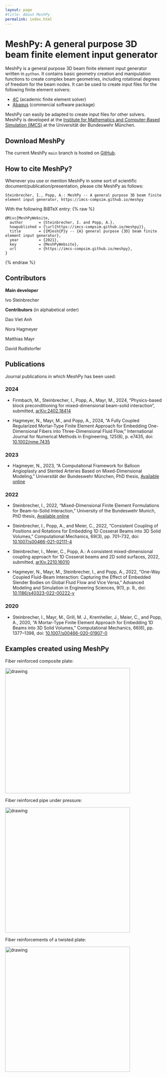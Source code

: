 ```yaml
---
layout: page
#title: About MeshPy
permalink: index.html
---
```



# MeshPy: A general purpose 3D beam finite element input generator

MeshPy is a general purpose 3D beam finite element input generator written in `python`.
It contains basic geometry creation and manipulation functions to create complex beam geometries, including rotational degrees of freedom for the beam nodes.
It can be used to create input files for the following finite element solvers:
- [4C](https://www.4c-multiphysics.org/) (academic finite element solver)
- [Abaqus](https://en.wikipedia.org/wiki/Abaqus) (commercial software package)

MeshPy can easily be adapted to create input files for other solvers.
MeshPy is developed at the [Institute for Mathematics and Computer-Based Simulation (IMCS)](https://www.unibw.de/imcs-en) at the Universität der Bundeswehr München.


## Download MeshPy

The current MeshPy `main` branch is hosted on [GitHub](https://github.com/imcs-compsim/meshpy).


## How to cite MeshPy?

Whenever you use or mention MeshPy in some sort of scientific document/publication/presentation, please cite MeshPy as follows:

```
Steinbrecher, I., Popp, A.: MeshPy -- A general purpose 3D beam finite element input generator, https://imcs-compsim.github.io/meshpy
```

With the following BiBTeX entry:
{% raw %}
```TeX
@Misc{MeshPyWebsite,
  author       = {Steinbrecher, I. and Popp, A.},
  howpublished = {\url{https://imcs-compsim.github.io/meshpy}},
  title        = {{M}esh{P}y -- {A} general purpose {3D} beam finite element input generator},
  year         = {2021},
  key          = {MeshPyWebsite},
  url          = {https://imcs-compsim.github.io/meshpy},
}
```
{% endraw %}


## Contributors

**Main developer**

Ivo Steinbrecher

**Contributors** (in alphabetical order)

Dao Viet Anh

Nora Hagmeyer

Matthias Mayr

David Rudlstorfer


## Publications
[comment]: <> (ASME style in JabRef)

Journal publications in which MeshPy has been used:

### 2024

-  Firmbach, M., Steinbrecher, I., Popp, A., Mayr, M., 2024, “Physics-based block preconditioning for mixed-dimensional beam-solid interaction“, submitted, [arXiv:2402.18414](https://arxiv.org/abs/2402.18414)

- Hagmeyer, N., Mayr, M., and Popp, A., 2024, “A Fully Coupled Regularized Mortar-Type Finite Element Approach for Embedding One-Dimensional Fibers into Three-Dimensional Fluid Flow,” International Journal for Numerical Methods in Engineering, 125(8), p. e7435, doi: [10.1002/nme.7435](https://doi.org/10.1002/nme.7435)

### 2023

- Hagmeyer, N., 2023, “A Computational Framework for Balloon Angioplasty and Stented Arteries Based on Mixed-Dimensional Modeling,” Universität der Bundeswehr München, PhD thesis, [Available online](https://athene-forschung.rz.unibw-muenchen.de/146359)

### 2022

- Steinbrecher, I., 2022, “Mixed-Dimensional Finite Element Formulations for Beam-to-Solid Interaction,” University of the Bundeswehr Munich, PhD thesis, [Available online](https://athene-forschung.unibw.de/143755)

- Steinbrecher, I., Popp, A., and Meier, C., 2022, “Consistent Coupling of Positions and Rotations for Embedding 1D Cosserat Beams into 3D Solid Volumes,” Computational Mechanics, 69(3), pp. 701–732, doi: [10.1007/s00466-021-02111-4](https://doi.org/10.1007/s00466-021-02111-4)

- Steinbrecher, I., Meier, C., Popp, A.: A consistent mixed-dimensional coupling approach for 1D Cosserat beams and 2D solid surfaces, 2022, submitted, [arXiv.2210.16010](https://doi.org/10.48550/arXiv.2210.16010)

- Hagmeyer, N., Mayr, M., Steinbrecher, I., and Popp, A., 2022, “One-Way Coupled Fluid-Beam Interaction: Capturing the Effect of Embedded Slender Bodies on Global Fluid Flow and Vice Versa,” Advanced Modeling and Simulation in Engineering Sciences, 9(1), p. 9., doi: [10.1186/s40323-022-00222-y](https://doi.org/10.1186/s40323-022-00222-y)

### 2020
- Steinbrecher, I., Mayr, M., Grill, M. J., Kremheller, J., Meier, C., and Popp, A., 2020, “A Mortar-Type Finite Element Approach for Embedding 1D Beams into 3D Solid Volumes,” Computational Mechanics, 66(6), pp. 1377–1398, doi: [10.1007/s00466-020-01907-0](https://doi.org/10.1007/s00466-020-01907-0)


## Examples created using MeshPy

Fiber reinforced composite plate:

<img src="figures/composite_plate.png" alt="drawing" width="400"/>

Fiber reinforced pipe under pressure:

<img src="figures/pressure_pipe.png" alt="drawing" width="400"/>

Fiber reinforcements of a twisted plate:

<img src="figures/twisted_plate.png" alt="drawing" width="400"/>
